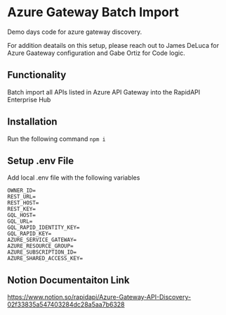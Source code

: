# Azure Gateway Batch Import
Demo days code for azure gateway discovery.

For addition deatails on this setup, please reach out to James DeLuca for Azure Gaateway configuration and Gabe Ortiz for Code logic.

## Functionality
Batch import all APIs listed in Azure API Gateway into the RapidAPI Enterprise Hub

## Installation
Run the following command
``` npm i ```

## Setup .env File

Add local .env file with the following variables
```
OWNER_ID=
REST_URL=
REST_HOST=
REST_KEY=
GQL_HOST=
GQL_URL=
GQL_RAPID_IDENTITY_KEY=
GQL_RAPID_KEY=
AZURE_SERVICE_GATEWAY=
AZURE_RESOURCE_GROUP=
AZURE_SUBSCRIPTION_ID=
AZURE_SHARED_ACCESS_KEY=
```

## Notion Documentaiton Link
https://www.notion.so/rapidapi/Azure-Gateway-API-Discovery-02f33835a547403284dc28a5aa7b6328
